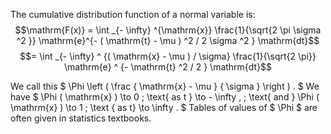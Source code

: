 The cumulative distribution function of a normal variable is:
$$\mathrm{F(x)} = \int _{- \infty} ^{\mathrm{x}}
\frac{1}{\sqrt{2 \pi \sigma ^2 }} \mathrm{e}^{- ( \mathrm{t} - \mu ) ^2 / 2 \sigma ^2 } 
\mathrm{dt}$$ $$= \int _{- \infty} ^ {( \mathrm{x} - \mu ) / \sigma}
\frac{1}{\sqrt{2 \pi}} \mathrm{e} ^ {- \mathrm{t} ^2 / 2 } \mathrm{dt}$$

We call this
$ \Phi \left ( \frac { \mathrm{x} - \mu } { \sigma } \right  ) . $ We
have $ \Phi ( \mathrm{x} ) \to 0 \; \text{ as t } \to - \infty ,  \; 
\text{ and } \Phi 
( \mathrm{x} ) \to 1 \; \text { as t} \to \infty . $ Tables of values of
$ \Phi $ are often given in statistics textbooks.
